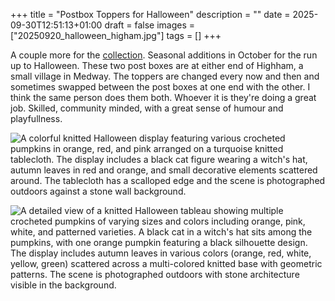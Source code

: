 +++
title = "Postbox Toppers for Halloween"
description = ""
date = 2025-09-30T12:51:13+01:00
draft = false
images = ["20250920_halloween_higham.jpg"]
tags = []
+++

A couple more for the [collection](https://www.bongotwisty.blog/gallery/postbox_toppers/). Seasonal additions in October for the run up to Halloween. These two post boxes are at either end of Highham, a small village in Medway. The toppers are changed every now and then and sometimes swapped between the post boxes at one end with the other. I think the same person does them both. Whoever it is they're doing a great job. Skilled, community minded, with a great sense of humour and playfullness.  

![A colorful knitted Halloween display featuring various crocheted pumpkins in orange, red, and pink arranged on a turquoise knitted tablecloth. The display includes a black cat figure wearing a witch's hat, autumn leaves in red and orange, and small decorative elements scattered around. The tablecloth has a scalloped edge and the scene is photographed outdoors against a stone wall background.](20250920_halloween_higham.jpg '{"title": "Halloween, Lower Higham", "gallery": "/gallery/postbox_toppers"}')

![A detailed view of a knitted Halloween tableau showing multiple crocheted pumpkins of varying sizes and colors including orange, pink, white, and patterned varieties. A black cat in a witch's hat sits among the pumpkins, with one orange pumpkin featuring a black silhouette design. The display includes autumn leaves in various colors (orange, red, white, yellow, green) scattered across a multi-colored knitted base with geometric patterns. The scene is photographed outdoors with stone architecture visible in the background.](20250920_halloween_higham01.jpg '{"title": "Halloween, Higham", "gallery": "/gallery/postbox_toppers"}')

